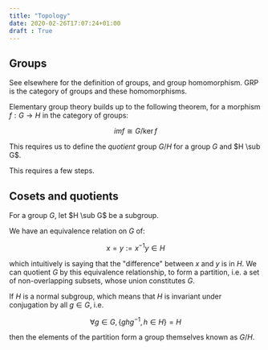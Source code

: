 ```yaml
---
title: "Topology"
date: 2020-02-26T17:07:24+01:00
draft : True
---
```


<script type="text/javascript" async
  src="https://cdn.mathjax.org/mathjax/latest/MathJax.js?config=TeX-AMS-MML_HTMLorMML">
  MathJax.Hub.Config({
  tex2jax: {
    inlineMath: [['$','$'], ['\\(','\\)']],
    displayMath: [['$$','$$']],
    processEscapes: true,
    processEnvironments: true,
    skipTags: ['script', 'noscript', 'style', 'textarea', 'pre'],
    TeX: { equationNumbers: { autoNumber: "AMS" },
         extensions: ["AMSmath.js", "AMSsymbols.js"] }
  }
  });
  MathJax.Hub.Queue(function() {
    // Fix <code> tags after MathJax finishes running. This is a
    // hack to overcome a shortcoming of Markdown. Discussion at
    // https://github.com/mojombo/jekyll/issues/199
    var all = MathJax.Hub.getAllJax(), i;
    for(i = 0; i < all.length; i += 1) {
        all[i].SourceElement().parentNode.className += ' has-jax';
    }
  });

  MathJax.Hub.Config({
  // Autonumbering by mathjax
  TeX: { equationNumbers: { autoNumber: "AMS" } }
  });

</script>

## Groups

See elsewhere for the definition of groups, and group homomorphism. GRP is the category of groups and these homomorphisms.

Elementary group theory builds up to the following theorem, for a morphism $f : G \to H$ in the category of groups:

$$
im f \cong G / \ker f
$$

This requires us to define the *quotient* group $G/H$ for a group $G$ and $H \sub G$.

This requires a few steps.

## Cosets and quotients

For a group $G$, let $H \sub G$ be a subgroup.

We have an equivalence relation on $G$ of: 

$$x = y := x^{-1}y \in H$$

which intuitively is saying that the "difference" between $x$ and $y$ is in $H$.  We can quotient $G$ by this equivalence relationship, to form a partition, i.e. a set of non-overlapping subsets, whose union constitutes $G$.

If $H$ is a normal subgroup, which means that $H$ is invariant under conjugation by all $g\in G$, i.e.

$$\forall g \in G, \{ghg^{-1}, h \in H\} = H$$

then the elements of the partition form a group themselves known as $G/H$.
